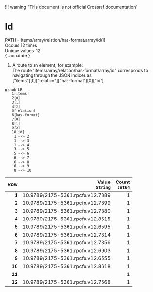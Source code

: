 !!! warning "This document is not official Crossref documentation"
# Id
PATH = items/array/relation/has-format/array/id(1)  
Occurs 12 times  
Unique values: 12  
{ .annotate }

1. A route to an element, for example:  
   The route "items/array/relation/has-format/array/id" corresponds to navigating through the JSON indices as  
   ["items"][0]["relation"]["has-format"][0]["id"]  

```mermaid
graph LR
   1[items]
   2[0]
   3[1]
   4[2]
   5[relation]
   6[has-format]
   7[0]
   8[1]
   9[2]
   10[id]
    1 --> 2
    1 --> 3
    1 --> 4
    3 --> 5
    5 --> 6
    6 --> 7
    6 --> 8
    6 --> 9
    8 --> 10
```

| **Row** | **Value**<br>`String`            | **Count**<br>`Int64` |
|--------:|---------------------------------:|---------------------:|
| **1**   | 10.9789/2175-5361.rpcfo.v12.7889 | 1                    |
| **2**   | 10.9789/2175-5361.rpcfo.v12.7899 | 1                    |
| **3**   | 10.9789/2175-5361.rpcfo.v12.7880 | 1                    |
| **4**   | 10.9789/2175-5361.rpcfo.v12.8615 | 1                    |
| **5**   | 10.9789/2175-5361.rpcfo.v12.6595 | 1                    |
| **6**   | 10.9789/2175-5361.rpcfo.v12.7814 | 1                    |
| **7**   | 10.9789/2175-5361.rpcfo.v12.7856 | 1                    |
| **8**   | 10.9789/2175-5361.rpcfo.v12.6903 | 1                    |
| **9**   | 10.9789/2175-5361.rpcfo.v12.6555 | 1                    |
| **10**  | 10.9789/2175-5361.rpcfo.v12.8618 | 1                    |
| **11**  |                                  | 1                    |
| **12**  | 10.9789/2175-5361.rpcfo.v12.7568 | 1                    |


